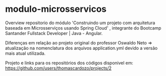 # modulo-microsservicos
Overview repositorio do módulo 'Construindo um projeto com arquitetura baseada em Microsserviços usando Spring Cloud' , integrante do Bootcamp Santander Fullstack Developer
 | Java - Angular.
 
 Diferenças em relação ao projeto original do professor Oswaldo Neto => atualização na nomenclatura dos arquivos application.yml devido a versão mais atual utilizada.
 
 Projeto e links para os repositórios dos códigos disponivel em: https://github.com/users/thomascardozo/projects/2
